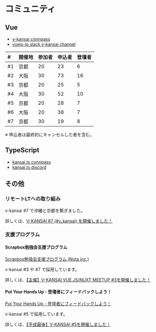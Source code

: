 # コミュニティ

## Vue

- [v-kansai connpass](https://vuekansai.connpass.com/)
- [vuejs-jp slack v-kansai channel](https://vuejs-jp.slack.com/)

| # | 開催地 | 参加者 | 申込者 | 登壇者 |
|:---|:---|:---|:---|:---|
| #1 | 京都 | 20 | 23 | 6 |
| #2 | 大阪 | 30 | 73 | 16 |
| #3 | 京都 | 20 | 25 | 5 |
| #4 | 大阪 | 30 | 52 | 10 |
| #5 | 京都 | 20 | 28 | 7 |
| #6 | 大阪 | 20 | 38 | 7 |
| #7 | 京都 | 30 | 19 | 8 |

※ 申込者は最終的にキャンセルした者を含む。

## TypeScript

- [kansai.ts connpass](https://kansaits.connpass.com/)
- [kansai.ts discord](https://discord.gg/AJPs2Uh)

## その他

### リモートLTへの取り組み

v-kansai #7 で沖縄と京都を繋ぎました。

詳しくは、[V-KANSAI #7 (#v_kansai) を開催しました！](https://webneko.dev/posts/enter-the-v-kansai-7-in-kyoto)

### 支援プログラム

#### Scrapbox勉強会支援プログラム

[Scrapbox勉強会支援プログラム (Nota inc.)](https://scrapbox.io/study-group-support/)

v-kansai #3 や #7 で採用しています。

詳しくは、[【主催】V-KANSAI VUE.JS/NUXT MEETUP #3を開催しました！](https://webneko.dev/posts/enter-the-third-v-kansai-vue-js-nuxt-meetup-in-kyoto)

#### Put Your Hands Up - 登壇者にフィードバックしよう！

[Put Your Hands Up - 登壇者にフィードバックしよう！](https://pyhu.nkgr.app/)

v-kansai #5 で採用しています。

詳しくは、[【平成最後】V-KANSAI #5を開催しました！](https://webneko.dev/posts/enter-the-final-v-kansai-of-the-heisei-period)
